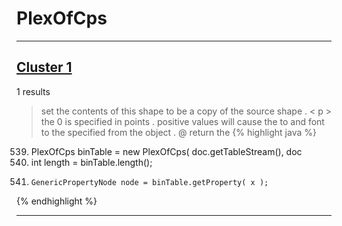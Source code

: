 # PlexOfCps

***

## [Cluster 1](./1)
1 results
> set the contents of this shape to be a copy of the source shape . < p > the 0 is specified in points . positive values will cause the to and font to the specified from the object . @ return the 
{% highlight java %}
539. PlexOfCps binTable = new PlexOfCps( doc.getTableStream(), doc
545. int length = binTable.length();
548.     GenericPropertyNode node = binTable.getProperty( x );
{% endhighlight %}

***

